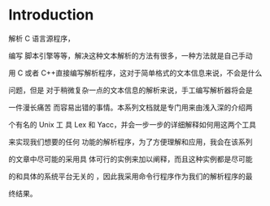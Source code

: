 # Introduction

解析 C 语言源程序，

编写 脚本引擎等等，解决这种文本解析的方法有很多，一种方法就是自己手动

用 C 或者 C++直接编写解析程序，这对于简单格式的文本信息来说，不会是什么

问题，但是 对于稍微复杂一点的文本信息的解析来说，手工编写解析器将会是

一件漫长痛苦 而容易出错的事情。本系列文档就是专门用来由浅入深的介绍两

个有名的 Unix 工 具 Lex 和 Yacc，并会一步一步的详细解释如何用这两个工具

来实现我们想要的任何 功能的解析程序，为了方便理解和应用，我会在该系列

的文章中尽可能的采用具 体可行的实例来加以阐释，而且这种实例都是尽可能

的和具体的系统平台无关的 ，因此我采用命令行程序作为我们的解析程序的最

终结果。


